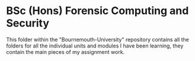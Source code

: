 # BSc (Hons) Forensic Computing and Security
This folder within the "Bournemouth-University" repository contains all the folders for all the individual units and modules
I have been learning, they contain the main pieces of my assignment work.
